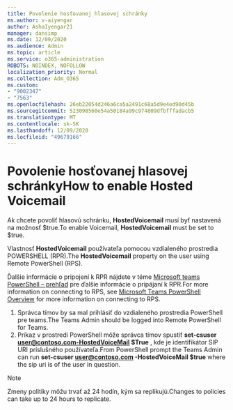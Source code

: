 ```yaml
---
title: Povolenie hosťovanej hlasovej schránky
ms.author: v-aiyengar
author: AshaIyengar21
manager: dansimp
ms.date: 12/09/2020
ms.audience: Admin
ms.topic: article
ms.service: o365-administration
ROBOTS: NOINDEX, NOFOLLOW
localization_priority: Normal
ms.collection: Adm_O365
ms.custom:
- "9002347"
- "7563"
ms.openlocfilehash: 26eb22054d246a6ca5a2491c68a5d9e4ed90d45b
ms.sourcegitcommit: 523098560e54a50184a99c974809dfbfffadacb5
ms.translationtype: MT
ms.contentlocale: sk-SK
ms.lasthandoff: 12/09/2020
ms.locfileid: "49679166"
---
```

# <a name="how-to-enable-hosted-voicemail"></a><span data-ttu-id="e2833-102">Povolenie hosťovanej hlasovej schránky</span><span class="sxs-lookup"><span data-stu-id="e2833-102">How to enable Hosted Voicemail</span></span>

<span data-ttu-id="e2833-103">Ak chcete povoliť hlasovú schránku, **HostedVoicemail** musí byť nastavená na možnosť $true.</span><span class="sxs-lookup"><span data-stu-id="e2833-103">To enable Voicemail, **HostedVoicemail** must be set to $true.</span></span>

<span data-ttu-id="e2833-104">Vlastnosť **HostedVoicemail** používateľa pomocou vzdialeného prostredia POWERSHELL (RPR).</span><span class="sxs-lookup"><span data-stu-id="e2833-104">The **HostedVoicemail** property on the user using Remote PowerShell (RPS).</span></span>

<span data-ttu-id="e2833-105">Ďalšie informácie o pripojení k RPR nájdete v téme [Microsoft teams PowerShell – prehľad](https://docs.microsoft.com/microsoftteams/teams-powershell-overview) pre ďalšie informácie o pripájaní k RPR.</span><span class="sxs-lookup"><span data-stu-id="e2833-105">For more information on connecting to RPS, see [Microsoft Teams PowerShell Overview](https://docs.microsoft.com/microsoftteams/teams-powershell-overview) for more information on connecting to RPS.</span></span>

1. <span data-ttu-id="e2833-106">Správca tímov by sa mal prihlásiť do vzdialeného prostredia PowerShell pre teams.</span><span class="sxs-lookup"><span data-stu-id="e2833-106">The Teams Admin should be logged into Remote PowerShell for Teams.</span></span>
1. <span data-ttu-id="e2833-107">Príkaz v prostredí PowerShell môže správca tímov spustiť **set-csuser user@contoso.com-HostedVoiceMail $True** , kde je identifikátor SIP URI príslušného používateľa.</span><span class="sxs-lookup"><span data-stu-id="e2833-107">From PowerShell prompt the Teams Admin can run **set-csuser user@contoso.com -HostedVoiceMail $true** where the sip uri is of the user in question.</span></span>

> [!NOTE]
> <span data-ttu-id="e2833-108">Zmeny politiky môžu trvať až 24 hodín, kým sa replikujú.</span><span class="sxs-lookup"><span data-stu-id="e2833-108">Changes to policies can take up to 24 hours to replicate.</span></span>